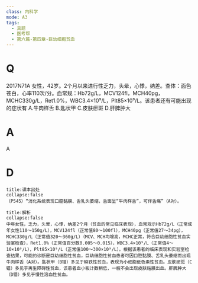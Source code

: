 ```yaml
---
class: 内科学
mode: A3
tags:
  - 真题
  - 医考帮
  - 第六篇-第四章-巨幼细胞贫血
---
```


# Q
2017N71A 女性，42岁。2个月以来进行性乏力，头晕，心悸，纳差。查体：面色苍白，心率110次/分。血常规：Hb72g/L，MCV124fl，MCH40pg，MCHC330g/L，Ret1.0%，WBC3.4×10⁹/L，Plt85×10⁹/L。该患者还有可能出现的症状有
A.牛肉样舌
B.匙状甲
C.皮肤瘀斑
D.肝脾肿大

# A
A
# D
```ad-note
title:课本出处
collapse:false
（P545）“消化系统表现口腔黏膜、舌乳头萎缩，舌面呈“牛肉样舌”，可伴舌痛”（A对）。
```

```ad-summary
title:解析
collapse:false
中年女性，乏力，头晕，心悸，纳差2个月（贫血的常见临床表现），血常规示Hb72g/L（正常成年女性110～150g/L），MCV124fl（正常值80～100fl），MCH40pg（正常值27～34pg），MCHC330g/L（正常值320～360g/L）（MCV、MCH均增高，MCHC正常，符合巨幼细胞性贫血实验室检查），Ret1.0%（正常值百分数0.005～0.015），WBC3.4×10⁹/L（正常值4～10×10⁹/L），Plt85×10⁹/L（正常值100～300×10⁹/L）。根据该患者的临床表现和实验室检查结果，可能的诊断是巨幼细胞性贫血，巨幼细胞性贫血患者可因口腔黏膜、舌乳头萎缩而出现牛肉样舌（A对）。匙状甲（B错）多见于缺铁性贫血，表现为小细胞低色素性贫血。皮肤瘀斑（C错）多见于再生障碍性贫血，该患者血小板计数稍低，一般不会出现皮肤粘膜出血。肝脾肿大（D错）多见于慢性溶血性贫血。
```

